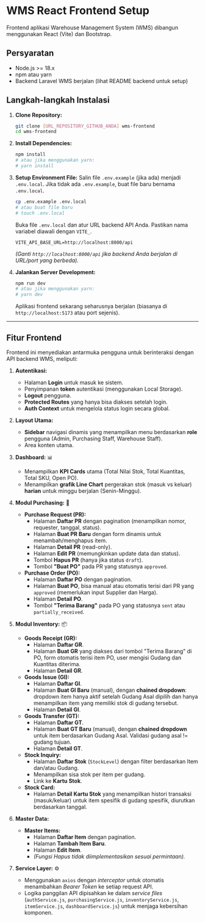# WMS React Frontend Setup

Frontend aplikasi Warehouse Management System (WMS) dibangun menggunakan React (Vite) dan Bootstrap.

## Persyaratan
- Node.js >= 18.x
- npm atau yarn
- Backend Laravel WMS berjalan (lihat README backend untuk setup)

## Langkah-langkah Instalasi

1.  **Clone Repository:**
    ```bash
    git clone [URL_REPOSITORY_GITHUB_ANDA] wms-frontend
    cd wms-frontend
    ```

2.  **Install Dependencies:**
    ```bash
    npm install
    # atau jika menggunakan yarn:
    # yarn install
    ```

3.  **Setup Environment File:**
    Salin file `.env.example` (jika ada) menjadi `.env.local`. Jika tidak ada `.env.example`, buat file baru bernama `.env.local`.
    ```bash
    cp .env.example .env.local
    # atau buat file baru
    # touch .env.local
    ```
    Buka file `.env.local` dan atur URL backend API Anda. Pastikan nama variabel diawali dengan `VITE_`.
    ```env
    VITE_API_BASE_URL=http://localhost:8000/api
    ```
    *(Ganti `http://localhost:8000/api` jika backend Anda berjalan di URL/port yang berbeda).*

4.  **Jalankan Server Development:**
    ```bash
    npm run dev
    # atau jika menggunakan yarn:
    # yarn dev
    ```
    Aplikasi frontend sekarang seharusnya berjalan (biasanya di `http://localhost:5173` atau port sejenis).

---

## Fitur Frontend

Frontend ini menyediakan antarmuka pengguna untuk berinteraksi dengan API backend WMS, meliputi:

1.  **Autentikasi:**
    * Halaman **Login** untuk masuk ke sistem.
    * Penyimpanan **token** autentikasi (menggunakan Local Storage).
    * **Logout** pengguna.
    * **Protected Routes** yang hanya bisa diakses setelah login.
    * **Auth Context** untuk mengelola status login secara global.

2.  **Layout Utama:**
    * **Sidebar** navigasi dinamis yang menampilkan menu berdasarkan **role** pengguna (Admin, Purchasing Staff, Warehouse Staff).
    * Area konten utama.

3.  **Dashboard:** 📊
    * Menampilkan **KPI Cards** utama (Total Nilai Stok, Total Kuantitas, Total SKU, Open PO).
    * Menampilkan **grafik Line Chart** pergerakan stok (masuk vs keluar) **harian** untuk minggu berjalan (Senin-Minggu).

4.  **Modul Purchasing:** 🛒
    * **Purchase Request (PR):**
        * Halaman **Daftar PR** dengan pagination (menampilkan nomor, requester, tanggal, status).
        * Halaman **Buat PR Baru** dengan form dinamis untuk menambah/menghapus item.
        * Halaman **Detail PR** (read-only).
        * Halaman **Edit PR** (memungkinkan update data dan status).
        * Tombol **Hapus PR** (hanya jika status `draft`).
        * Tombol **"Buat PO"** pada PR yang statusnya `approved`.
    * **Purchase Order (PO):**
        * Halaman **Daftar PO** dengan pagination.
        * Halaman **Buat PO**, bisa manual atau otomatis terisi dari PR yang `approved` (memerlukan input Supplier dan Harga).
        * Halaman **Detail PO**.
        * Tombol **"Terima Barang"** pada PO yang statusnya `sent` atau `partially_received`.

5.  **Modul Inventory:** 📦
    * **Goods Receipt (GR):**
        * Halaman **Daftar GR**.
        * Halaman **Buat GR** yang diakses dari tombol "Terima Barang" di PO, form otomatis terisi item PO, user mengisi Gudang dan Kuantitas diterima.
        * Halaman **Detail GR**.
    * **Goods Issue (GI):**
        * Halaman **Daftar GI**.
        * Halaman **Buat GI Baru** (manual), dengan **chained dropdown**: dropdown item hanya aktif setelah Gudang Asal dipilih dan hanya menampilkan item yang memiliki stok di gudang tersebut.
        * Halaman **Detail GI**.
    * **Goods Transfer (GT):**
        * Halaman **Daftar GT**.
        * Halaman **Buat GT Baru** (manual), dengan **chained dropdown** untuk item berdasarkan Gudang Asal. Validasi gudang asal != gudang tujuan.
        * Halaman **Detail GT**.
    * **Stock Inquiry:**
        * Halaman **Daftar Stok** (`StockLevel`) dengan filter berdasarkan Item dan/atau Gudang.
        * Menampilkan sisa stok per item per gudang.
        * Link ke **Kartu Stok**.
    * **Stock Card:**
        * Halaman **Detail Kartu Stok** yang menampilkan histori transaksi (masuk/keluar) untuk item spesifik di gudang spesifik, diurutkan berdasarkan tanggal.

6.  **Master Data:**
    * **Master Items:**
        * Halaman **Daftar Item** dengan pagination.
        * Halaman **Tambah Item Baru**.
        * Halaman **Edit Item**.
        * *(Fungsi Hapus tidak diimplementasikan sesuai permintaan).*

7.  **Service Layer:** ⚙️
    * Menggunakan `axios` dengan *interceptor* untuk otomatis menambahkan *Bearer Token* ke setiap request API.
    * Logika panggilan API dipisahkan ke dalam *service files* (`authService.js`, `purchasingService.js`, `inventoryService.js`, `itemService.js`, `dashboardService.js`) untuk menjaga kebersihan komponen.